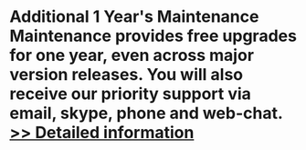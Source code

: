 # Additional 1 Year's Maintenance<br />Maintenance provides free upgrades for one year, even across major version releases. You will also receive our priority support via email, skype, phone and web-chat.<br />[>> Detailed information](https://secure.shareit.com/shareit/product.html?productid=300726452&affiliateid=200057808)